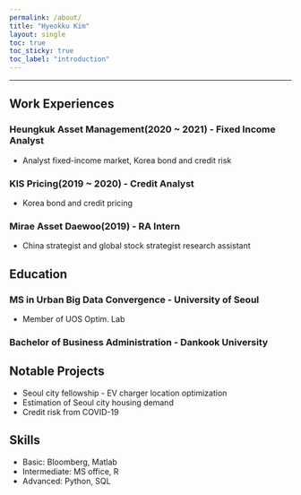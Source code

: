 ```yaml
---
permalink: /about/
title: "Hyeokku Kim"
layout: single
toc: true
toc_sticky: true
toc_label: "introduction"
---
```


---

## Work Experiences
### Heungkuk Asset Management(2020 ~ 2021) - Fixed Income Analyst 
- Analyst fixed-income market, Korea bond and credit risk

### KIS Pricing(2019 ~ 2020) - Credit Analyst
- Korea bond and credit pricing

### Mirae Asset Daewoo(2019) - RA Intern
- China strategist and global stock strategist research assistant

## Education
### MS in Urban Big Data Convergence - University of Seoul
- Member of UOS Optim. Lab
### Bachelor of Business Administration - Dankook University

## Notable Projects
- Seoul city fellowship - EV charger location optimization
- Estimation of Seoul city housing demand
- Credit risk from COVID-19

## Skills
- Basic: Bloomberg, Matlab
- Intermediate: MS office, R
- Advanced: Python, SQL






